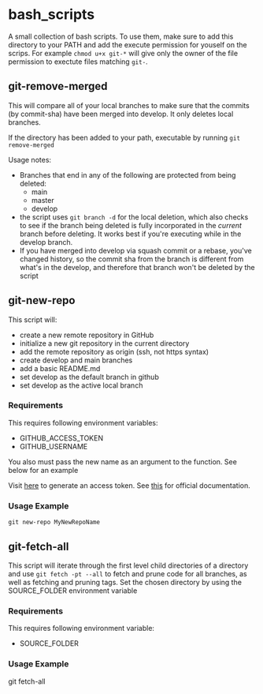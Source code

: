 # bash_scripts
A small collection of bash scripts. To use them, make sure to add this directory to your PATH and add the execute permission for youself on the scrips. For example `chmod u+x git-*` will give only the owner of the file permission to exectute files matching `git-`.

## git-remove-merged

This will compare all of your local branches to make sure that the commits (by commit-sha) have been merged into develop. It only deletes local branches.

If the directory has been added to your path, executable by running `git remove-merged`

Usage notes:
* Branches that end in any of the following are protected from being deleted:
  * main
  * master
  * develop
* the script uses `git branch -d` for the local deletion, which also checks to see if the branch being deleted is fully incorporated in the *current* branch before deleting. It works best if you're executing while in the develop branch.
* If you have merged into develop via squash commit or a rebase, you've changed history, so the commit sha from the branch is different from what's in the develop, and therefore that branch won't be deleted by the script

## git-new-repo

This script will:

* create a new remote repository in GitHub
* initialize a new git repository in the current directory
* add the remote repository as origin (ssh, not https syntax)
* create develop and main branches
* add a basic README.md
* set develop as the default branch in github
* set develop as the active local branch

### Requirements
This requires following environment variables:
* GITHUB_ACCESS_TOKEN
* GITHUB_USERNAME

You also must pass the new name as an argument to the function.  See below for an example

Visit [here](https://github.com/settings/tokens) to generate an access token.  See [this](https://help.github.com/en/articles/creating-a-personal-access-token-for-the-command-line) for official documentation.

### Usage Example
`git new-repo MyNewRepoName`


## git-fetch-all

This script will iterate through the first level child directories of a directory and use `git fetch -pt --all` to fetch and prune code for all branches, as well as fetching and pruning tags.  Set the chosen directory by using the SOURCE_FOLDER environment variable

### Requirements
This requires following environment variable:
* SOURCE_FOLDER

### Usage Example
git fetch-all
